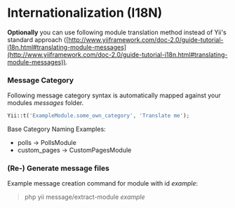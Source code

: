Internationalization (I18N)
===========================

**Optionally** you can use following module translation method instead of Yii's standard approach ([http://www.yiiframework.com/doc-2.0/guide-tutorial-i18n.html#translating-module-messages](http://www.yiiframework.com/doc-2.0/guide-tutorial-i18n.html#translating-module-messages)).  


### Message Category

Following message category syntax is automatically mapped against your modules *messages* folder.

```php
Yii::t('ExampleModule.some_own_category', 'Translate me');
```

Base Category Naming Examples:

- polls -> PollsModule
- custom_pages -> CustomPagesModule


### (Re-) Generate message files

Example message creation command for module with id *example*:

> php yii message/extract-module *example*
